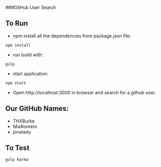 ###GitHub User Search

## To Run
  * npm install all the dependencies from package.json file:
```
npm install
```
 * run build with:
```
gulp
```
 * start application:
```
npm start
```
 * Open http://localhost:3000 in browser and search for a github user.

## Our GitHub Names:
* THXBurke
* MiaRomero
* pnwlady

## To Test
```
gulp karma
```
